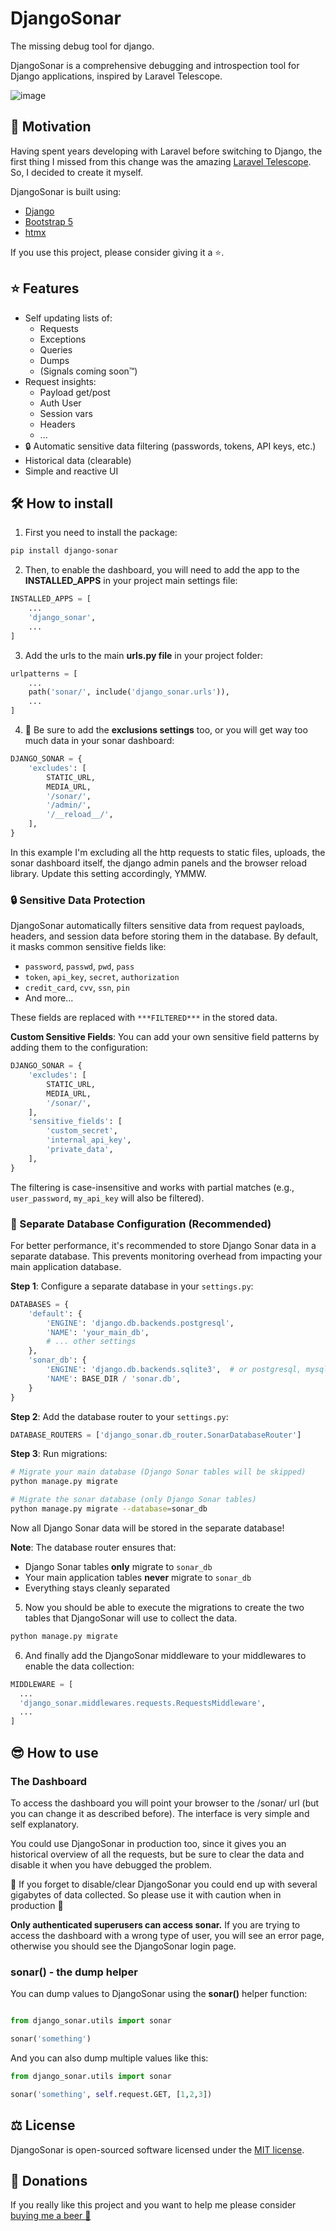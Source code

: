 # DjangoSonar

The missing debug tool for django.

DjangoSonar is a comprehensive debugging and introspection tool for Django applications, inspired by Laravel Telescope.


![image](https://github.com/metalogico/django-sonar/assets/7287030/fa6a49b2-afdc-44ad-81af-c84dd713776a)



## 🥳 Motivation

Having spent years developing with Laravel before switching to Django, the first thing I missed from this change was the amazing [Laravel Telescope](https://github.com/laravel/telescope). So, I decided to create it myself.

DjangoSonar is built using:
- [Django](https://www.djangoproject.com/)
- [Bootstrap 5](https://getbootstrap.com/)
- [htmx](https://htmx.org/)

If you use this project, please consider giving it a ⭐.

## ⭐ Features

- Self updating lists of:
  - Requests
  - Exceptions
  - Queries
  - Dumps 
  - (Signals coming soon™)
- Request insights:
  - Payload get/post
  - Auth User
  - Session vars
  - Headers
  - ...
- 🔒 Automatic sensitive data filtering (passwords, tokens, API keys, etc.)
- Historical data (clearable)
- Simple and reactive UI


## 🛠️ How to install 

1. First you need to install the package:

```bash
pip install django-sonar
```

2. Then, to enable the dashboard, you will need to add the app to the **INSTALLED_APPS** in your project main settings file:

```python
INSTALLED_APPS = [
    ...
    'django_sonar',
    ...
]
```

3. Add the urls to the main **urls.py file** in your project folder:

```python
urlpatterns = [
    ...
    path('sonar/', include('django_sonar.urls')),
    ...
]
```

4. 🔔 Be sure to add the **exclusions settings** too, or you will get way too much data in your sonar dashboard:

```python
DJANGO_SONAR = {
    'excludes': [
        STATIC_URL,
        MEDIA_URL,
        '/sonar/',
        '/admin/',
        '/__reload__/',
    ],
}
```

In this example I'm excluding all the http requests to static files, uploads, the sonar dashboard itself, the django admin panels and the browser reload library.
Update this setting accordingly, YMMW.

### 🔒 Sensitive Data Protection

DjangoSonar automatically filters sensitive data from request payloads, headers, and session data before storing them in the database. By default, it masks common sensitive fields like:
- `password`, `passwd`, `pwd`, `pass`
- `token`, `api_key`, `secret`, `authorization`
- `credit_card`, `cvv`, `ssn`, `pin`
- And more...

These fields are replaced with `***FILTERED***` in the stored data.

**Custom Sensitive Fields**: You can add your own sensitive field patterns by adding them to the configuration:

```python
DJANGO_SONAR = {
    'excludes': [
        STATIC_URL,
        MEDIA_URL,
        '/sonar/',
    ],
    'sensitive_fields': [
        'custom_secret',
        'internal_api_key',
        'private_data',
    ],
}
```

The filtering is case-insensitive and works with partial matches (e.g., `user_password`, `my_api_key` will also be filtered).

### 💾 Separate Database Configuration (Recommended)

For better performance, it's recommended to store Django Sonar data in a separate database. This prevents monitoring overhead from impacting your main application database.

**Step 1**: Configure a separate database in your `settings.py`:

```python
DATABASES = {
    'default': {
        'ENGINE': 'django.db.backends.postgresql',
        'NAME': 'your_main_db',
        # ... other settings
    },
    'sonar_db': {
        'ENGINE': 'django.db.backends.sqlite3',  # or postgresql, mysql, etc.
        'NAME': BASE_DIR / 'sonar.db',
    }
}
```

**Step 2**: Add the database router to your `settings.py`:

```python
DATABASE_ROUTERS = ['django_sonar.db_router.SonarDatabaseRouter']
```

**Step 3**: Run migrations:

```bash
# Migrate your main database (Django Sonar tables will be skipped)
python manage.py migrate

# Migrate the sonar database (only Django Sonar tables)
python manage.py migrate --database=sonar_db
```

Now all Django Sonar data will be stored in the separate database!

**Note**: The database router ensures that:
- Django Sonar tables **only** migrate to `sonar_db`
- Your main application tables **never** migrate to `sonar_db`
- Everything stays cleanly separated

5. Now you should be able to execute the migrations to create the two tables that DjangoSonar will use to collect the data.

```bash
python manage.py migrate
```

6. And finally add the DjangoSonar middleware to your middlewares to enable the data collection:

```python
MIDDLEWARE = [
  ...
  'django_sonar.middlewares.requests.RequestsMiddleware',
  ...
]
```

## 😎 How to use

### The Dashboard

To access the dashboard you will point your browser to the /sonar/ url (but you can change it as described before). The interface is very simple and self explanatory.

You could use DjangoSonar in production too, since it gives you an historical overview of all the requests, but be sure to clear the data and disable it when you have debugged the problem.

🔔 If you forget to disable/clear DjangoSonar you could end up with several gigabytes of data collected. So please use it with caution when in production 🔔 

**Only authenticated superusers can access sonar.** If you are trying to access the dashboard with a wrong type of user, you will see an error page, otherwise you should see the DjangoSonar login page.    

### sonar() - the dump helper

You can dump values to DjangoSonar using the **sonar()** helper function:

```python

from django_sonar.utils import sonar

sonar('something')

```

And you can also dump multiple values like this:

```python
from django_sonar.utils import sonar

sonar('something', self.request.GET, [1,2,3])
```


## ⚖️ License

DjangoSonar is open-sourced software licensed under the [MIT license](LICENSE.md).


## 🍺 Donations
If you really like this project and you want to help me please consider [buying me a beer 🍺](https://www.buymeacoffee.com/metalogico
) 
